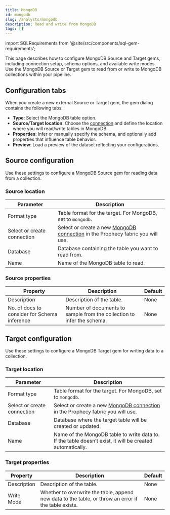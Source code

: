```yaml
---
title: MongoDB
id: mongodb
slug: /analysts/mongodb
description: Read and write from MongoDB
tags: []
---
```


import SQLRequirements from '@site/src/components/sql-gem-requirements';

<SQLRequirements
  execution_engine="Prophecy Automate"
  sql_package_name=""
  sql_package_version=""
/>

This page describes how to configure MongoDB Source and Target gems, including connection setup, schema options, and available write modes. Use the MongoDB Source or Target gem to read from or write to MongoDB collections within your pipeline.

## Configuration tabs

When you create a new external Source or Target gem, the gem dialog contains the following tabs.

- **Type**: Select the MongoDB table option.
- **Source/Target location**: Choose the [connection](/core/prophecy-fabrics/connections/) and define the location where you will read/write tables in MongoDB.
- **Properties**: Infer or manually specify the schema, and optionally add properties that influence table behavior.
- **Preview**: Load a preview of the dataset reflecting your configurations.

## Source configuration

Use these settings to configure a MongoDB Source gem for reading data from a collection.

### Source location

| Parameter                   | Description                                                                                                                  |
| --------------------------- | ---------------------------------------------------------------------------------------------------------------------------- |
| Format type                 | Table format for the target. For MongoDB, set to `mongodb`.                                                                  |
| Select or create connection | Select or create a new [MongoDB connection](/core/prophecy-fabrics/connections/mongodb) in the Prophecy fabric you will use. |
| Database                    | Database containing the table you want to read from.                                                                         |
| Name                        | Name of the MongoDB table to read.                                                                                           |

### Source properties

| Property                                     | Description                                                            | Default |
| -------------------------------------------- | ---------------------------------------------------------------------- | ------- |
| Description                                  | Description of the table.                                              | None    |
| No. of docs to consider for Schema inference | Number of documents to sample from the collection to infer the schema. | None    |

## Target configuration

Use these settings to configure a MongoDB Target gem for writing data to a collection.

### Target location

| Parameter                   | Description                                                                                                                  |
| --------------------------- | ---------------------------------------------------------------------------------------------------------------------------- |
| Format type                 | Table format for the target. For MongoDB, set to `mongodb`.                                                                  |
| Select or create connection | Select or create a new [MongoDB connection](/core/prophecy-fabrics/connections/mongodb) in the Prophecy fabric you will use. |
| Database                    | Database where the target table will be created or updated.                                                                  |
| Name                        | Name of the MongoDB table to write data to. If the table doesn’t exist, it will be created automatically.                    |

### Target properties

| Property    | Description                                                                                          | Default |
| ----------- | ---------------------------------------------------------------------------------------------------- | ------- |
| Description | Description of the table.                                                                            | None    |
| Write Mode  | Whether to overwrite the table, append new data to the table, or throw an error if the table exists. | None    |
